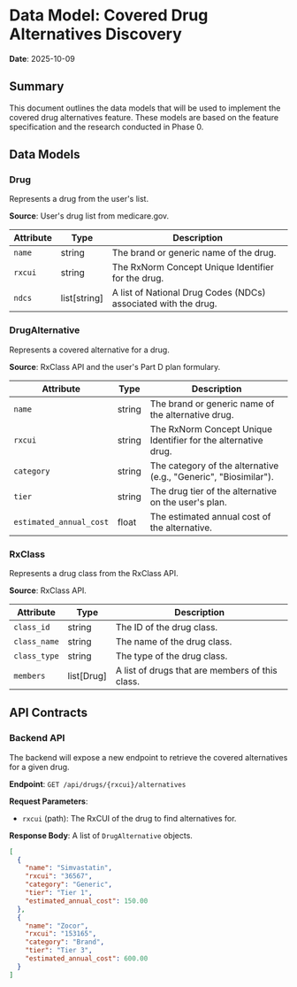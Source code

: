 # Data Model: Covered Drug Alternatives Discovery

**Date**: 2025-10-09

## Summary
This document outlines the data models that will be used to implement the covered drug alternatives feature. These models are based on the feature specification and the research conducted in Phase 0.

## Data Models

### Drug
Represents a drug from the user's list.

**Source**: User's drug list from medicare.gov.

| Attribute | Type | Description |
|---|---|---|
| `name` | string | The brand or generic name of the drug. |
| `rxcui` | string | The RxNorm Concept Unique Identifier for the drug. |
| `ndcs` | list[string] | A list of National Drug Codes (NDCs) associated with the drug. |

### DrugAlternative
Represents a covered alternative for a drug.

**Source**: RxClass API and the user's Part D plan formulary.

| Attribute | Type | Description |
|---|---|---|
| `name` | string | The brand or generic name of the alternative drug. |
| `rxcui` | string | The RxNorm Concept Unique Identifier for the alternative drug. |
| `category` | string | The category of the alternative (e.g., "Generic", "Biosimilar"). |
| `tier` | string | The drug tier of the alternative on the user's plan. |
| `estimated_annual_cost` | float | The estimated annual cost of the alternative. |

### RxClass
Represents a drug class from the RxClass API.

**Source**: RxClass API.

| Attribute | Type | Description |
|---|---|---|
| `class_id` | string | The ID of the drug class. |
| `class_name` | string | The name of the drug class. |
| `class_type` | string | The type of the drug class. |
| `members` | list[Drug] | A list of drugs that are members of this class. |

## API Contracts

### Backend API

The backend will expose a new endpoint to retrieve the covered alternatives for a given drug.

**Endpoint**: `GET /api/drugs/{rxcui}/alternatives`

**Request Parameters**:
- `rxcui` (path): The RxCUI of the drug to find alternatives for.

**Response Body**:
A list of `DrugAlternative` objects.

```json
[
  {
    "name": "Simvastatin",
    "rxcui": "36567",
    "category": "Generic",
    "tier": "Tier 1",
    "estimated_annual_cost": 150.00
  },
  {
    "name": "Zocor",
    "rxcui": "153165",
    "category": "Brand",
    "tier": "Tier 3",
    "estimated_annual_cost": 600.00
  }
]
```
